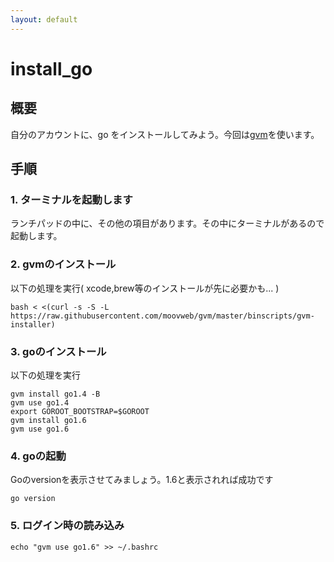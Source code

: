 ```yaml
---
layout: default
---
```


# install_go

## 概要

自分のアカウントに、go をインストールしてみよう。今回は[gvm](https://github.com/moovweb/gvm)を使います。

## 手順

### 1. ターミナルを起動します

ランチパッドの中に、その他の項目があります。その中にターミナルがあるので起動します。

### 2. gvmのインストール

以下の処理を実行( xcode,brew等のインストールが先に必要かも... )

```
bash < <(curl -s -S -L https://raw.githubusercontent.com/moovweb/gvm/master/binscripts/gvm-installer)
```

### 3. goのインストール

以下の処理を実行

```
gvm install go1.4 -B
gvm use go1.4
export GOROOT_BOOTSTRAP=$GOROOT
gvm install go1.6
gvm use go1.6
```


### 4. goの起動

Goのversionを表示させてみましょう。1.6と表示されれば成功です
```
go version
```

### 5. ログイン時の読み込み

```
echo "gvm use go1.6" >> ~/.bashrc
```


